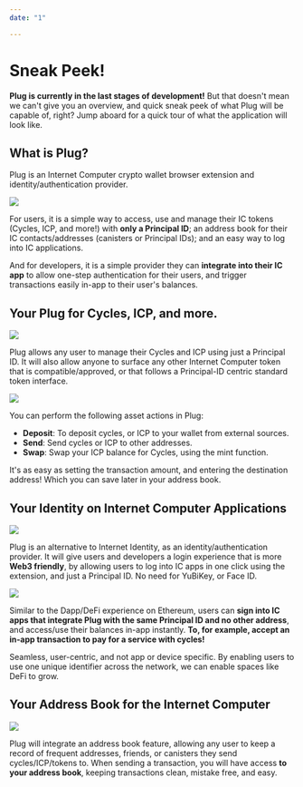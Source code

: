 ```yaml
---
date: "1"

---
```

# Sneak Peek!

**Plug is currently in the last stages of development!** But that doesn't mean we can't give you an overview, and quick sneak peek of what Plug will be capable of, right? Jump aboard for a quick tour of what the application will look like.


## What is Plug?

Plug is an Internet Computer crypto wallet browser extension and identity/authentication provider. 

![](imgs/plug.png)

For users, it is a simple way to access, use and manage their IC tokens (Cycles, ICP, and more!) with **only a Principal ID**; an address book for their IC contacts/addresses (canisters or Principal IDs); and an easy way to log into IC applications.

And for developers, it is a simple provider they can **integrate into their IC app** to allow one-step authentication for their users, and trigger transactions easily in-app to their user's balances.

## Your Plug for Cycles, ICP, and more.

![](imgs/main.png)

Plug allows any user to manage their Cycles and ICP using just a Principal ID. It will also allow anyone to surface any other Internet Computer token that is compatible/approved, or that follows a Principal-ID centric standard token interface.

![](imgs/send.png)

You can perform the following asset actions in Plug:

- **Deposit**: To deposit cycles, or ICP to your wallet from external sources.
- **Send**: Send cycles or ICP to other addresses.
- **Swap**: Swap your ICP balance for Cycles, using the mint function.

It's as easy as setting the transaction amount, and entering the destination address! Which you can save later in your address book.

## Your Identity on Internet Computer Applications
![](imgs/connect.png)

Plug is an alternative to Internet Identity, as an identity/authentication provider. It will give users and developers a login experience that is more **Web3 friendly**, by allowing users to log into IC apps in one click using the extension, and just a Principal ID. No need for YuBiKey, or Face ID.

![](imgs/pay.png)

Similar to the Dapp/DeFi experience on Ethereum, users can **sign into IC apps that integrate Plug with the same Principal ID and no other address**, and access/use their balances in-app instantly. **To, for example, accept an in-app transaction to pay for a service with cycles!**

Seamless, user-centric, and not app or device specific. By enabling users to use one unique identifier across the network, we can enable spaces like DeFi to grow.

## Your Address Book for the Internet Computer
![](imgs/address.png)

Plug will integrate an address book feature, allowing any user to keep a record of frequent addresses, friends, or canisters they send cycles/ICP/tokens to. When sending a transaction, you will have access **to your address book**, keeping transactions clean, mistake free, and easy.
